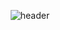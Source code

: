 <!--
**woobbi/woobbi** is a ✨ _special_ ✨ repository because its `README.md` (this file) appears on your GitHub profile.

Here are some ideas to get you started:

- 🔭 I’m currently working on ...
- 🌱 I’m currently learning ...
- 👯 I’m looking to collaborate on ...
- 🤔 I’m looking for help with ...
- 💬 Ask me about ...
- 📫 How to reach me: ...
- 😄 Pronouns: ...
- ⚡ Fun fact: ...
-->
<div align="center">

  ![header](
  https://capsule-render.vercel.app/api?type=Venom&text=Woobbi&fontColor=d6ace6&stroke=000000&strokeWidth=3
  )
</div>
